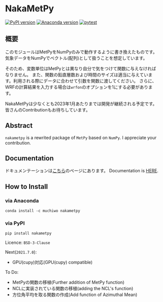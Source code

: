 # NakaMetPy

[![PyPI version][pypi-image]][pypi-link]
[![Anaconda version][anaconda-v-image]][anaconda-v-link]
[![pytest](https://github.com/muchojp/NakaMetPy/actions/workflows/ci.yml/badge.svg)](https://github.com/muchojp/NakaMetPy/actions/workflows/ci.yml)
<!-- [![Travis][travis-image]][travis-link] -->

[pypi-image]: https://badge.fury.io/py/nakametpy.svg
[pypi-link]: https://pypi.org/project/nakametpy
[anaconda-v-image]: https://anaconda.org/muchiwo/nakametpy/badges/version.svg
[anaconda-v-link]: https://anaconda.org/muchiwo/nakametpy
<!-- [travis-image]: https://travis-ci.org/muchojp/NakaMetPy.svg?branch=main
[travis-link]: https://travis-ci.org/github/muchojp/NakaMetPy -->
[github-actions-image]: https://github.com/muchojp/NakaMetPy/actions/workflows/ci.yml/badge.svg
[github-actions-link]: https://github.com/muchojp/NakaMetPy/actions/workflows/ci.yml

## 概要
このモジュールはMetPyをNumPyのみで動作するように書き換えたものです。
気象データをNumPyでベクトル(配列)として扱うことを想定しています。

そのため、変数単位はMetPyとは異なり自分で気をつけて関数に与えなければなりません。
また、関数の鉛直層数および時間のサイズは適当に与えています。利用される際にデータに合わせて引数を関数に渡してください。
さらに、WRFの計算結果を入力する場合は`wrfon`のオプションを1にする必要があります。

NakaMetPyは少なくとも2023年1月あたりまでは開発が継続される予定です。
皆さんのContributionもお待ちしています。

## Abstract
`nakametpy` is a rewrited package of `MetPy` based on `NumPy`.
I appreciate your contribution.

## Documentation
ドキュメンテーションは[こちら](https://muchojp.github.io/NakaMetPy/ "Docs")のページにあります。
Documentation is [HERE](https://muchojp.github.io/NakaMetPy/).

## How to Install
### via Anaconda

```
conda install -c muchiwo nakametpy
````

### via PyPI

```
pip install nakametpy
````

Licence: `BSD-3-Clause`

Next(`2021.7.0`): 
 - GPU(cupy)対応(GPU(cupy) compatible)


To Do: 
 - MetPyの関数の移植(Further addition of MetPy function)
 - NCLに実装されている関数の移植(adding the NCL's function)
 - 方位角平均を取る関数の作成(Add function of Azimuthal Mean)

 
